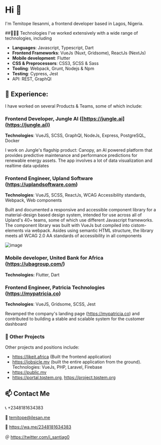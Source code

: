# Hi 👋

I'm Temitope Ilesanmi, a frontend developer based in Lagos, Nigeria.

##🧑🏻‍💻 Technologies
I've worked extensively with a wide range of technologies, including
- **Languages**: Javascript, Typescript, Dart
- **Frontend Frameworks**: VueJs (Nuxt, Gridsome), ReactJs (NextJs)
- **Mobile development**: Flutter
- **CSS & Preprocessors**: CSS3, SCSS & Sass
- **Tooling**: Webpack, Grunt, Nodejs & Npm
- **Testing**: Cypress, Jest
- API: REST, GraphQl

## 🔭 Experience:
I have worked on several Products & Teams, some of which include:

### Frontend Developer, Jungle AI ([https://jungle.ai](https://jungle.ai))
**Technologies**: VueJS, SCSS, GraphQl, NodeJs, Express, PostgreSQL, Docker

I work on Jungle's flagship product: Canopy, an AI powered platform that provides predictive maintenance and performance predictions for renewable energy assets. The app involves a lot of data visualization and realtime data updates

### Frontend Engineer, Upland Software (https://uplandsoftware.com)
**Technologies**: VueJS, SCSS, ReactJs, WCAG Accessibility standards, Webpack, Web components

Built and documented a responsive and accessible component library for a material-design based design system, intended for use across all of Upland's 40+ teams, some of which use different Javascript frameworks. The component library was built with VueJs but compiled into cistom-elements via webpack. Asides using semantic HTML structure, the library meets all WCAG 2.0 AA standards of accessibility in all components

![image](https://user-images.githubusercontent.com/33374480/124249178-882a3700-db1b-11eb-887a-1d02bb069f09.png)

### Mobile developer, United Bank for Africa (https://ubagroup.com/)
**Technologies:** Flutter, Dart

### Frontend Engineer, Patricia Technologies (https://mypatricia.co)
**Technologies**: VueJS, Gridsome, SCSS, Jest

Revamped the company's landing page (https://mypatricia.co) and contributed to building a stable and scalable system for the customer dashboard

### 📁 Other Projects
Other projects and positions include:

- https://likeit.africa (Built the frontend application)
- https://jobsicle.mv (built the entire application from the ground). Technologies: VueJs, PHP, Laravel, Firebase
- https://public.mv
- https://portal.tqstem.org, https://project.tqstem.org

## 📫  Contact Me
📞  +2348181634383

📧  temitope@ilesan.me

💬  https://wa.me/2348181634383

＠ https://twitter.com/i_santiag0






<!--
**Itope84/itope84** is a ✨ _special_ ✨ repository because its `README.md` (this file) appears on your GitHub profile.

Here are some ideas to get you started:

- 🔭 I’m currently working on ...
- 🌱 I’m currently learning ...
- 👯 I’m looking to collaborate on ...
- 🤔 I’m looking for help with ...
- 💬 Ask me about ...
- 📫 How to reach me: ...
- 😄 Pronouns: ...
- ⚡ Fun fact: ...
-->
